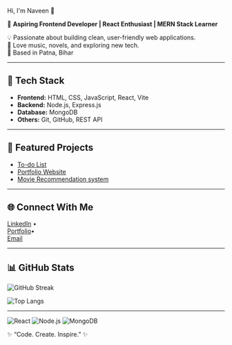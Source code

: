 Hi, I'm Naveen 👋

🚀 **Aspiring Frontend Developer | React Enthusiast | MERN Stack Learner**

💡 Passionate about building clean, user-friendly web applications.  
🎸 Love music, novels, and exploring new tech.  
📍 Based in Patna, Bihar  

---

## 🔧 Tech Stack
- **Frontend:** HTML, CSS, JavaScript, React, Vite  
- **Backend:** Node.js, Express.js  
- **Database:** MongoDB  
- **Others:** Git, GitHub, REST API  

---

## 🌟 Featured Projects
- [To-do List](h[ttps://github.com/your-username/lost-found](https://todo-list-beryl-zeta.vercel.app/))  
- [Portfolio Website]([https://github.com/your-username/portfolio](https://portfolio-1zb2vkeev-naveens-projects-0ebb2f07.vercel.app/))  
- [Movie Recommendation system]([https://github.com/your-username/travelog](https://movie-recommnedation-using-react.vercel.app/))  

---

## 🌐 Connect With Me
[LinkedIn](https://www.linkedin.com/in/naveen-kumar-6a29a9216/) •  
[Portfolio](https://portfolio-1zb2vkeev-naveens-projects-0ebb2f07.vercel.app/)•  
[Email](mailto:indiannavi3@gmail.com)  

---
## 📊 GitHub Stats
![GitHub Streak](https://streak-stats.demolab.com?user=naveen7413&theme=radical&border_radius=5)

![Top Langs](https://github-readme-stats.vercel.app/api/top-langs/?username=naveen7413&layout=compact&theme=radical)


---

![React](https://img.shields.io/badge/React-20232A?style=for-the-badge&logo=react&logoColor=61DAFB)
![Node.js](https://img.shields.io/badge/Node.js-43853D?style=for-the-badge&logo=node.js&logoColor=white)
![MongoDB](https://img.shields.io/badge/MongoDB-4EA94B?style=for-the-badge&logo=mongodb&logoColor=white)

✨ “Code. Create. Inspire.” ✨

